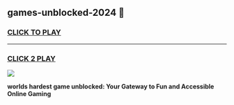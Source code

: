
## games-unblocked-2024 👋
<h3>
<a href="https://premium.freeplayer.one?title=games-unblocked-2024&ref=14F">CLICK TO PLAY</a></h3>
<hr>

<h3>
<a href="https://premium.freeplayer.one?title=games-unblocked-2024&ref=14F">CLICK 2 PLAY</a>
  
</h3>

<a href="https://premium.freeplayer.one?title=games-unblocked-2024&ref=12F/"><img src="https://clearcache.store/games.png"></a>


**worlds hardest game unblocked: Your Gateway to Fun and Accessible Online Gaming**
